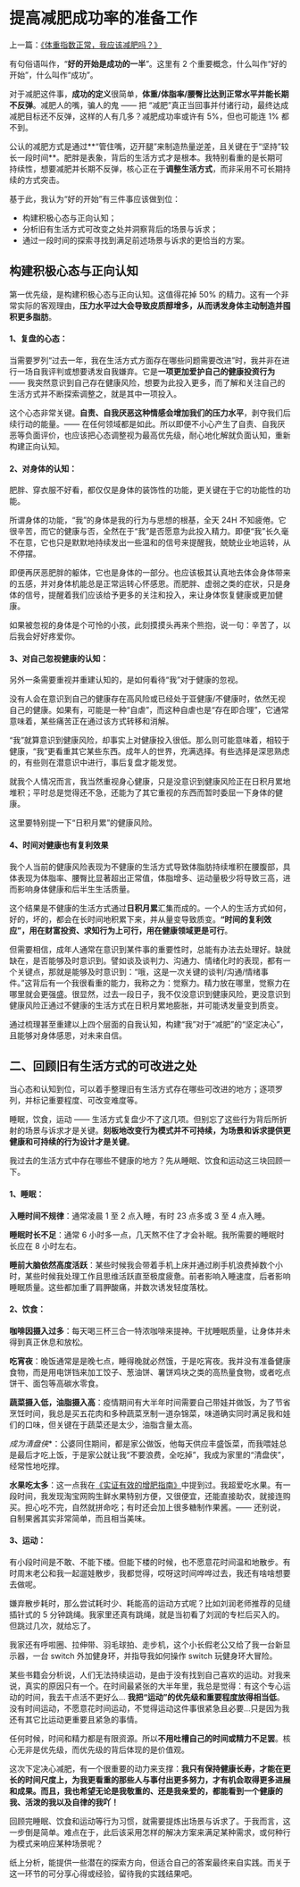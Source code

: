 # 提高减肥成功率的准备工作

上一篇：[《体重指数正常，我应该减肥吗？》](https://prsdigg.com/articles/886cfaaf-c2cf-49c7-83de-04817c674caf)

有句俗语叫作，“**好的开始是成功的一半**”。这里有 2 个重要概念，什么叫作“好的开始”，什么叫作“成功”。

对于减肥这件事，**成功的定义**很简单，**体重/体脂率/腰臀比达到正常水平并能长期不反弹**。减肥人的嘴，骗人的鬼 —— 把 “减肥”真正当回事并付诸行动，最终达成减肥目标还不反弹，这样的人有几多？减肥成功率或许有 5%，但也可能连 1% 都不到。

公认的减肥方式是通过**“管住嘴，迈开腿”来制造热量逆差，且关键在于“坚持”较长一段时间**。肥胖是表象，背后的生活方式才是根本。我特别看重的是长期可持续性，想要减肥并长期不反弹，核心正在于**调整生活方式**，而非采用不可长期持续的方式突击。

基于此，我认为“好的开始”有三件事应该做到位：

- 构建积极心态与正向认知；
- 分析旧有生活方式可改变之处并洞察背后的场景与诉求；
- 通过一段时间的探索寻找到满足前述场景与诉求的更恰当的方案。

## 构建积极心态与正向认知

第一优先级，是构建积极心态与正向认知。这值得花掉 50% 的精力。这有一个非常实际的客观理由，**压力水平过大会导致皮质醇增多，从而诱发身体主动制造并囤积更多脂肪**。

#### 1、复盘的心态：

当需要罗列“过去一年，我在生活方式方面存在哪些问题需要改进”时，我并非在进行一场自我评判或想要诱发自我嫌弃。它是**一项更加爱护自己的健康投资行为** —— 我突然意识到自己存在健康风险，想要为此投入更多，而了解和关注自己的生活方式并不断探索调整之，就是其中一项投入。

这个心态非常关键。**自责、自我厌恶这种情感会增加我们的压力水平**，剥夺我们后续行动的能量。—— 在任何领域都是如此。所以即便不小心产生了自责、自我厌恶等负面评价，也应该把心态调整视为最高优先级，耐心地化解就负面认知，重新构建正向认知。

#### 2、对身体的认知：

肥胖、穿衣服不好看，都仅仅是身体的装饰性的功能，更关键在于它的功能性的功能。

所谓身体的功能，“我”的身体是我的行为与思想的根基，全天 24H 不知疲倦。它很辛苦，而它的健康与否，全然在于“我”是否愿意为此投入精力。即便“我”长久毫不在意，它也只是默默地持续发出一些温和的信号来提醒我，兢兢业业地运转，从不停摆。

即便再厌恶肥胖的躯体，它也是身体的一部分。也应该极其认真地去体会身体带来的五感，并对身体机能总是正常运转心怀感恩。而肥胖、虚弱之类的症状，只是身体的信号，提醒着我们应该给予更多的关注和投入，来让身体恢复健康或更加健康。

如果被忽视的身体是个可怜的小孩，此刻摸摸头再来个熊抱，说一句：辛苦了，以后我会好好疼爱你。

#### 3、对自己忽视健康的认知：

另外一条需要重视并重建认知的，是如何看待“我”对于健康的忽视。

没有人会在意识到自己的健康存在高风险或已经处于亚健康/不健康时，依然无视自己的健康。如果有，可能是一种“自虐”，而这种自虐也是“存在即合理”，它通常意味着，某些痛苦正在通过该方式转移和消解。

“我”就算意识到健康风险，却事实上对健康投入很低。那么则可能意味着，相较于健康，“我”更看重其它某些东西。成年人的世界，充满选择。有些选择是深思熟虑的，有些则在潜意识中进行，事后复盘才能发觉。

就我个人情况而言，我当然重视身心健康，只是没意识到健康风险正在日积月累地堆积；平时总是觉得还不急，还能为了其它重视的东西而暂时委屈一下身体的健康。

这里要特别提一下“日积月累”的健康风险。

#### 4、时间对健康也有复利效果

我个人当前的健康风险表现为不健康的生活方式导致体脂肪持续堆积在腰腹部，具体表现为体脂率、腰臀比显著超出正常值，体脂增多、运动量极少将导致三高，进而影响身体健康和后半生生活质量。

这个结果是不健康的生活方式通过**日积月累**汇集而成的。一个人的生活方式如何，好的，坏的，都会在长时间地积累下来，并从量变导致质变。**“时间的复利效应”，用在财富投资、求知行为上可行，用在健康领域更是可行**。

但需要相信，成年人通常在意识到某件事的重要性时，总能有办法去处理好。缺就缺在，是否能够及时意识到。譬如谈及谈判力、沟通力、情绪化时的表现，都有一个关键点，那就是能够及时意识到：“哦，这是一次关键的谈判/沟通/情绪事件。”这背后有一个我很看重的能力，我称之为：觉察力。精力放在哪里，觉察力在哪里就会更强盛。很显然，过去一段日子，我不仅没意识到健康风险，更没意识到健康风险正通过不健康的生活方式在日积月累地膨胀，并可能诱发量变到质变。

通过梳理甚至重建以上四个层面的自我认知，构建“我”对于“减肥”的“坚定决心”，且能够对身体感恩，对未来自信。

## 二、回顾旧有生活方式的可改进之处

当心态和认知到位，可以着手整理旧有生活方式存在哪些可改进的地方；逐项罗列，并标记重要程度、可改变难度等。

睡眠，饮食，运动 —— 生活方式复盘少不了这几项。但别忘了这些行为背后所折射的场景与诉求才是关键。**刻板地改变行为模式并不可持续，为场景和诉求提供更健康和可持续的行为设计才是关键**。

我过去的生活方式中存在哪些不健康的地方？先从睡眠、饮食和运动这三块回顾一下。

#### 1、睡眠：

**入睡时间不规律**：通常凌晨 1 至 2 点入睡，有时 23 点多或 3 至 4 点入睡。

**睡眠时长不足**：通常 6 小时多一点，几天熬不住了才会补眠。我所需要的睡眠时长应在 8 小时左右。

**睡前大脑依然高度活跃**：某些时候我会带着手机上床并通过刷手机浪费掉数个小时，某些时候我处理工作且思维活跃直至极度疲惫。前者影响入睡速度，后者影响睡眠质量。这些都加重了肩胛酸痛，并数次诱发轻度落枕。

#### 2、饮食：

**咖啡因摄入过多**：每天喝三杯三合一特浓咖啡来提神。干扰睡眠质量，让身体并未得到真正休息和放松。

**吃宵夜**：晚饭通常是是晚七点，睡得晚就必然饿，于是吃宵夜。我并没有准备健康食物，而是用电饼铛来加工饺子、葱油饼、薯饼鸡块之类的高热量食物，或者吃点饼干、面包等高碳水零食。

**蔬菜摄入低，油脂摄入高**：疫情期间有大半年时间需要自己带娃并做饭，为了节省烹饪时间，我总是买五花肉和多种蔬菜烹制一道杂锦菜，味道确实同时满足我和娃们的口味，但关键在于蔬菜还是太少，油脂含量太高。

*成为清盘侠**：公婆同住期间，都是家公做饭，他每天供应丰盛饭菜，而我喂娃总是最后才吃上饭，于是家公就让我“不要浪费，全吃掉”，我成为家里的“清盘侠”，经常性地吃撑。

**水果吃太多**：这一点我在[《实证有效的增肥指南》](https://zuopin.xin/posts/f0c383ad5b9ea7806649749178d5d26ff6351c2d9dafdedb44909a6eab6d41ca)中提到过。我超爱吃水果。有一段时间，我发现淘宝网购生鲜水果特别方便，又很便宜，还能直接助农，就接连购买。担心吃不完，自然就拼命吃；有时还会加上很多糖制作果酱。—— 还别说，自制果酱其实非常简单，而且相当美味。

#### 3、运动：

有小段时间是不敢、不能下楼。但能下楼的时候，也不愿意花时间温和地散步。有时周末老公和我一起遛娃散步，我都觉得，哎呀这时间哗哗过去，我还有啥啥想要去做呢。

嫌弃散步耗时，那么尝试耗时少、耗能高的运动方式呢？比如刘润老师推荐的见缝插针式的 5 分钟跳绳。我家里还真有跳绳，就是当初看了刘润的专栏后买入的。但跳过几次，就给忘了。

我家还有呼啦圈、拉伸带、羽毛球拍、走步机，这个小长假老公又给了我一台新显示器，一台 switch 外加健身环，并指导我如何操作 switch 玩健身环大冒险。

某些书籍会分析说，人们无法持续运动，是由于没有找到自己喜欢的运动。对我来说，真实的原因只有一个。在时间最紧张的大半年里，我总是觉得：有这个专心运动的时间，我去干点活不更好么… **我把“运动”的优先级和重要程度放得相当低**。没有时间运动，不愿意花时间运动，不觉得运动这件事很紧急且必要…只是因为我还有其它比运动更重要且紧急的事情。

任何时候，时间和精力都是有限资源。所以**不用吐槽自己的时间或精力不足罢**。核心无非是优先级，而优先级的背后体现的是价值观。

这次下定决心减肥，有一个很重要的动力来支撑：**我只有保持健康长寿，才能在更长的时间尺度上，为我更看重的那些人与事付出更多努力，才有机会取得更多进展和成果。而且，我也希望无论是我敬重的、还是我亲爱的，都能看到一个健康的我、活泼的我以及自律的我吖！**

回顾完睡眠、饮食和运动等行为习惯，就需要提炼出场景与诉求了。于我而言，这一步倒是简单。难点在于，此后该采用怎样的解决方案来满足某种需求，或何种行为模式来响应某种场景呢？

纸上分析，能提供一些潜在的探索方向，但适合自己的答案最终来自实践。而关于这一环节的可分享心得或经验，留待我的实践结果吧。

<!---

tags: #减脂 #统筹

created_at: 2020-10-05

updated_at: 2020-10-08

--->